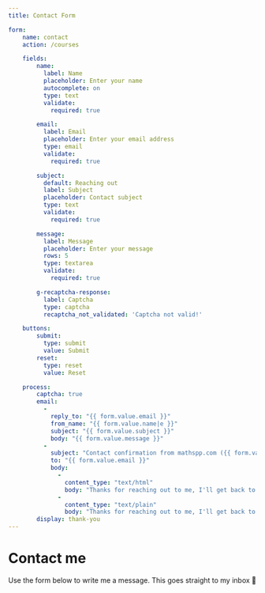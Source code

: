 ```yaml
---
title: Contact Form

form:
    name: contact
    action: /courses

    fields:
        name:
          label: Name
          placeholder: Enter your name
          autocomplete: on
          type: text
          validate:
            required: true

        email:
          label: Email
          placeholder: Enter your email address
          type: email
          validate:
            required: true

        subject:
          default: Reaching out
          label: Subject
          placeholder: Contact subject
          type: text
          validate:
            required: true

        message:
          label: Message
          placeholder: Enter your message
          rows: 5
          type: textarea
          validate:
            required: true

        g-recaptcha-response:
          label: Captcha
          type: captcha
          recaptcha_not_validated: 'Captcha not valid!'

    buttons:
        submit:
          type: submit
          value: Submit
        reset:
          type: reset
          value: Reset

    process:
        captcha: true
        email:
          -
            reply_to: "{{ form.value.email }}"
            from_name: "{{ form.value.name|e }}"
            subject: "{{ form.value.subject }}"
            body: "{{ form.value.message }}"
          -
            subject: "Contact confirmation from mathspp.com ({{ form.value.subject }})"
            to: "{{ form.value.email }}"
            body:
              -
                content_type: "text/html"
                body: "Thanks for reaching out to me, I'll get back to you ASAP! <br />Your message:<blockquote>“{{ form.value.message }}”</blockquote><br />It is safe to delete this confirmation email. Thanks!"
              -
                content_type: "text/plain"
                body: "Thanks for reaching out to me, I'll get back to you ASAP!\n\nYour message: “{{ form.value.message }}”\nIt is safe to delete this confirmation email. Thanks!"
        display: thank-you
---
```


# Contact me

Use the form below to write me a message. This goes straight to my inbox 📩
